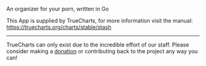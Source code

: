 An organizer for your porn, written in Go

This App is supplied by TrueCharts, for more information visit the manual: https://truecharts.org/charts/stable/stash

---

TrueCharts can only exist due to the incredible effort of our staff.
Please consider making a [donation](https://truecharts.org/docs/about/sponsor) or contributing back to the project any way you can!
